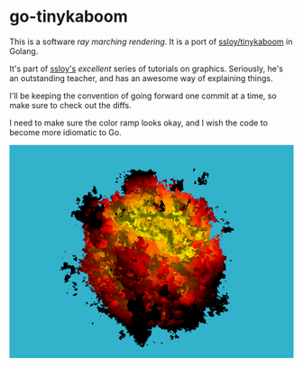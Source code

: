 # go-tinykaboom

This is a software *ray marching rendering*. It is a port of [ssloy/tinykaboom](https://github.com/ssloy/tinykaboom/wiki) in Golang.

It's part of [ssloy's](https://github.com/ssloy) *excellent* series of tutorials on graphics. Seriously, he's an outstanding teacher, and has an awesome way of explaining things.

I'll be keeping the convention of going forward one commit at a time, so make sure to check out the diffs.

I need to make sure the color ramp looks okay, and I wish the code to become more idiomatic to Go.


![](https://raw.githubusercontent.com/tpaschalis/go-tinykaboom/master/out.png)


